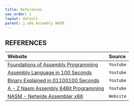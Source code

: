 ```yaml
---
title: References
nav_order: 1
layout: default
parent: 🔲 x86 Assembly NASM
---
```


## **REFERENCES**

| Website | Source |
| :------ | :----- |
| [Foundations of Assembly Programming](https://youtube.com/playlist?list=PL2EF13wm-hWCoj6tUBGUmrkJmH1972dBB) | `Youtube` |
| [Assembly Language in 100 Seconds](https://www.youtube.com/watch?v=4gwYkEK0gOk)                             | `Youtube` |
| [Binary Explained in 01100100 Seconds](https://www.youtube.com/watch?v=zDNaUi2cjv4)                         | `Youtube` |
| [A - Z Nasm Assembly 64Bit Programming](https://www.youtube.com/watch?v=5eWiz3soaEM)                        | `Youtube` |
| [NASM - Netwide Assembler x86](https://www.nasm.us/index.php)                                               | `Website` |